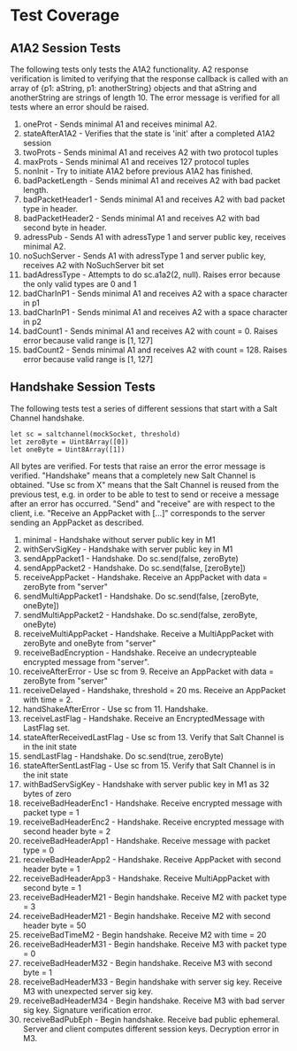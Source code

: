 Test Coverage
=============

A1A2 Session Tests
------------------

The following tests only tests the A1A2 functionality. A2 response verification is limited to verifying that the response callback is called with an array of {p1: aString, p1: anotherString} objects and that aString and anotherString are strings of length 10. The error message is verified for all tests where an error should be raised.

1. oneProt - Sends minimal A1 and receives minimal A2. 
2. stateAfterA1A2 - Verifies that the state is 'init' after a completed A1A2 session
3. twoProts - Sends minimal A1 and receives A2 with two protocol tuples
4. maxProts - Sends minimal A1 and receives 127 protocol tuples
5. nonInit - Try to initiate A1A2 before previous A1A2 has finished. 
6. badPacketLength - Sends minimal A1 and receives A2 with bad packet length. 
7. badPacketHeader1 - Sends minimal A1 and receives A2 with bad packet type in header. 
8. badPacketHeader2 - Sends minimal A1 and receives A2 with bad second byte in header.
9. adressPub - Sends A1 with adressType 1 and server public key, receives minimal A2.
10. noSuchServer - Sends A1 with adressType 1 and server public key, receives A2 with NoSuchServer bit set
11. badAdressType - Attempts to do sc.a1a2(2, null). Raises error because the only valid types are 0 and 1
12. badCharInP1 - Sends minimal A1 and receives A2 with a space character in p1
13. badCharInP1 - Sends minimal A1 and receives A2 with a space character in p2
14. badCount1 - Sends minimal A1 and receives A2 with count = 0. Raises error because valid range is [1, 127]
15. badCount2 - Sends minimal A1 and receives A2 with count = 128. Raises error because valid range is [1, 127]

Handshake Session Tests
-----------------------

The following tests test a series of different sessions that start with a Salt Channel handshake.

	let sc = saltchannel(mockSocket, threshold)
	let zeroByte = Uint8Array([0])
	let oneByte = Uint8Array([1])

All bytes are verified. For tests that raise an error the error message is verified. "Handshake" means that a completely new Salt Channel is obtained. "Use sc from X" means that the Salt Channel is reused from the previous test, e.g. in order to be able to test to send or receive a message after an error has occurred. "Send" and "receive" are with respect to the client, i.e. "Receive an AppPacket with [...]" corresponds to the server sending an AppPacket as described.

1. minimal - Handshake without server public key in M1
2. withServSigKey - Handshake with server public key in M1
3. sendAppPacket1 - Handshake. Do sc.send(false, zeroByte)
4. sendAppPacket2 - Handshake. Do sc.send(false, [zeroByte])
5. receiveAppPacket - Handshake. Receive an AppPacket with data = zeroByte from "server"
6. sendMultiAppPacket1 - Handshake. Do sc.send(false, [zeroByte, oneByte])
7. sendMultiAppPacket2 - Handshake. Do sc.send(false, zeroByte, oneByte)
8. receiveMultiAppPacket - Handshake. Receive a MultiAppPacket with zeroByte and oneByte from "server"
9. receiveBadEncryption - Handshake. Receive an undecrypteable encrypted message from "server". 
10. receiveAfterError - Use sc from 9. Receive an AppPacket with data = zeroByte from "server"
11. receiveDelayed - Handshake, threshold = 20 ms. Receive an AppPacket with time = 2. 
12. handShakeAfterError - Use sc from 11. Handshake. 
13. receiveLastFlag - Handshake. Receive an EncryptedMessage with LastFlag set.
14. stateAfterReceivedLastFlag - Use sc from 13. Verify that Salt Channel is in the init state
15. sendLastFlag - Handshake. Do sc.send(true, zeroByte)
16. stateAfterSentLastFlag - Use sc from 15. Verify that Salt Channel is in the init state
17. withBadServSigKey - Handshake with server public key in M1 as 32 bytes of zero
18. receiveBadHeaderEnc1 - Handshake. Receive encrypted message with packet type = 1
19. receiveBadHeaderEnc2 - Handshake. Receive encrypted message with second header byte = 2
20. receiveBadHeaderApp1 - Handshake. Receive message with packet type = 0
21. receiveBadHeaderApp2 - Handshake. Receive AppPacket with second header byte = 1
22. receiveBadHeaderApp3 - Handshake. Receive MultiAppPacket with second byte = 1
23. receiveBadHeaderM21 - Begin handshake. Receive M2 with packet type = 3
24. receiveBadHeaderM21 - Begin handshake. Receive M2 with second header byte = 50
25. receiveBadTimeM2 - Begin handshake. Receive M2 with time = 20
26. receiveBadHeaderM31 - Begin handshake. Receive M3 with packet type = 0
27. receiveBadHeaderM32 - Begin handshake. Receive M3 with second byte = 1
28. receiveBadHeaderM33 - Begin handshake with server sig key. Receive M3 with unexpected server sig key.
29. receiveBadHeaderM34 - Begin handshake. Receive M3 with bad server sig key. Signature verification error.
30. receiveBadPubEph - Begin handshake. Receive bad public ephemeral. Server and client computes different session keys. Decryption error in M3.
